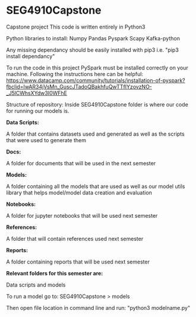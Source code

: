 # SEG4910Capstone
Capstone project
This code is written entirely in Python3

Python libraries to install:
Numpy
Pandas
Pyspark
Scapy
Kafka-python

Any missing dependancy should be easily installed with pip3 i.e. "pip3 install dependancy"

To run the code in this project PySpark must be installed correctly on your machine. Following the instructions here can be helpful: https://www.datacamp.com/community/tutorials/installation-of-pyspark?fbclid=IwAR34jVsMn_GuscJTadoQBakhfuQwTTfIYzovzNO-_J5lCWhsXYdw3I0WFhE

Structure of repository:
Inside SEG4910Capstone folder is where our code for running our models is.


**Data Scripts:**

A folder that contains datasets used and generated as well as the scripts that were used to generate them

**Docs:**

A folder for documents that will be used in the next semester

**Models:**

A folder containing all the models that are used as well as our 
model utils library that helps model/model data creation and evaluation

**Notebooks:**

A folder for jupyter notebooks that will be used next semester

**References:**

A folder that will contain references used next semester

**Reports:**

A folder containing reports that will be used next semester

**Relevant folders for this semester are:**

Data scripts and models

To run a model go to: 
SEG4910Capstone > models  

Then open file location in command line and run:
"python3 modelname.py"

